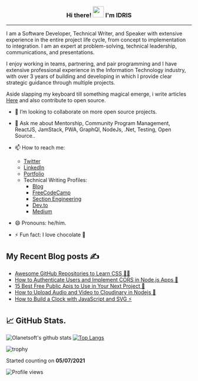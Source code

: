 <h3 align="center"> Hi there! <img src="https://raw.githubusercontent.com/MartinHeinz/MartinHeinz/master/wave.gif" width="30px"> I'm <B>IDRIS</B></h3>
<hr>

I am a Software Developer, Technical Writer, and Speaker with extensive experience in the entire project life cycle, from concept to implementation to integration. I am an expert at problem-solving, technical leadership, communications, and presentations.

I enjoy working in teams, partnering, and pair programming and I have extensive professional experience in the Information Technology industry, with over 3 years of building and developing in which I provide clear strategic guidance through multiple projects. 


Aside slapping my keyboard till something magical emerge, i write articles [Here](https://blog.idrisolubisi.com "My Blog") and also contribute to open source.

- 👯 I’m looking to collaborate on more open source projects.
- 💬 Ask me about Mentorship, Community Program Management, ReactJS, JamStack, PWA, GraphQl, NodeJs, .Net, Testing, Open Source..
- 📫 How to reach me: 
  * [Twitter](https://twitter.com/olanetsoft "My Twitter")
  * [LinkedIn](https://www.linkedin.com/in/olubisi-idris-ayinde-05727b17a/ "My LinkedIn")
  * [Portfolio](https://idrisolubisi.com "My portfolio")
  * Technical Writing Profiles:
    * [Blog](https://blog.idrisolubisi.com "Blog")
    * [FreeCodeCamp](https://www.freecodecamp.org/news/author/idris/ "FreeCodeCamp")
    * [Section Engineering](https://www.section.io/engineering-education/authors/idris-olubisi/)
    * [Dev.to](https://dev.to/olanetsoft "Dev.to")
    * [Medium](https://olanetsoft.medium.com/ "Medium")
   
- 😄 Pronouns: he/him.
- ⚡ Fun fact: I love chocolate 🥳

## My Recent Blog posts ✍️

<!-- BLOG-POST-LIST:START -->
- [Awesome GitHub Repositories to Learn CSS 👨‍💻](https://blog.idrisolubisi.com/awesome-github-repositories-to-learn-css)
- [How to Authenticate Users and Implement CORS in Node.js Apps 🔎](https://www.freecodecamp.org/news/how-to-authenticate-users-and-implement-cors-in-nodejs-applications/)
- [15 Best Free Public Apis to Use in Your Next Project 🚀](https://blog.idrisolubisi.com/15-best-free-public-apis-to-use-in-your-next-project)
- [How to Upload Audio and Video to Cloudinary in Nodejs 🚀](https://blog.idrisolubisi.com/how-to-upload-audio-and-video-to-cloudinary-in-nodejs)
- [How to Build a Clock with JavaScript and SVG ⚡️](https://www.section.io/engineering-education/how-to-build-a-clock-with-javascript-and-svg/)
<!-- BLOG-POST-LIST:END -->

## &#x1f4c8; GitHub Stats.

![Olanetsoft's github stats](https://github-readme-stats.vercel.app/api?username=olanetsoft&show_icons=true&theme=tokyonight)
[![Top Langs](https://github-readme-stats.vercel.app/api/top-langs/?username=olanetsoft&layout=compact&theme=tokyonight)](https://github.com/Olanetsoft)


![trophy](https://github-profile-trophy.vercel.app/?username=olanetsoft)

Started counting on <b>05/07/2021</b>

![Profile views](https://gpvc.arturio.dev/olanetsoft)  
<!--
**Olanetsoft/Olanetsoft** is a ✨ _special_ ✨ repository because its `README.md` (this file) appears on your GitHub profile.



Here are some ideas to get you started:

- 🔭 I’m currently working on ...
- 🌱 I’m currently learning ...
- 👯 I’m looking to collaborate on ...
- 🤔 I’m looking for help with ...
- 💬 Ask me about ...
- 📫 How to reach me: ...
- 😄 Pronouns: ...
- ⚡ Fun fact: ...
-->
